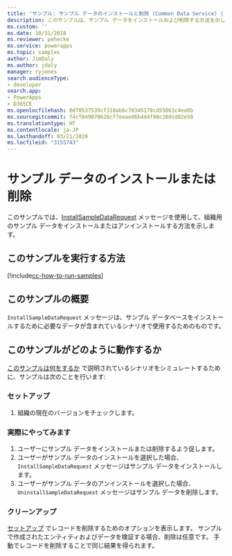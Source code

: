 ```yaml
---
title: 'サンプル: サンプル データのインストールと削除 (Common Data Service) | Microsoft Docs'
description: このサンプルは、サンプル データをインストールおよび削除する方法を示しています。
ms.custom: ''
ms.date: 10/31/2018
ms.reviewer: pehecke
ms.service: powerapps
ms.topic: samples
author: JimDaly
ms.author: jdaly
manager: ryjones
search.audienceType:
- developer
search.app:
- PowerApps
- D365CE
ms.openlocfilehash: 0d70537539cf318ab6c70345178cd55863c4ea0b
ms.sourcegitcommit: f4cf849070628cf7eeaed6b4d4f08c20dcd02e58
ms.translationtype: HT
ms.contentlocale: ja-JP
ms.lasthandoff: 03/21/2020
ms.locfileid: "3155743"
---
```

# <a name="install-or-remove-sample-data"></a>サンプル データのインストールまたは削除

このサンプルでは、[InstallSampleDataRequest](https://docs.microsoft.com/dotnet/api/microsoft.crm.sdk.messages.installsampledatarequest?view=dynamics-general-ce-9) メッセージを使用して、組織用のサンプル データをインストールまたはアンインストールする方法を示します。

## <a name="how-to-run-this-sample"></a>このサンプルを実行する方法

[!include[cc-how-to-run-samples](../../includes/cc-how-to-run-samples.md)]

## <a name="what-this-sample-does"></a>このサンプルの概要

`InstallSampleDataRequest` メッセージは、サンプル データベースをインストールするために必要なデータが含まれているシナリオで使用するためのものです。

## <a name="how-this-sample-works"></a>このサンプルがどのように動作するか

[このサンプルは何をするか](#what-this-sample-does) で説明されているシナリオをシミュレートするために、サンプルは次のことを行います:

### <a name="setup"></a>セットアップ

1. 組織の現在のバージョンをチェックします。

### <a name="demonstrate"></a>実際にやってみます

1. ユーザーにサンプル データをインストールまたは削除するよう促します。
2. ユーザーがサンプル データのインストールを選択した場合、`InstallSampleDataRequest` メッセージはサンプル データをインストールします。
3. ユーザーがサンプル データのアンインストールを選択した場合、`UninstallSampleDataRequest` メッセージはサンプル データを削除します。

### <a name="clean-up"></a>クリーンアップ

[セットアップ](#setup) でレコードを削除するためのオプションを表示します。 サンプルで作成されたエンティティおよびデータを検証する場合、削除は任意です。 手動でレコードを削除することで同じ結果を得られます。